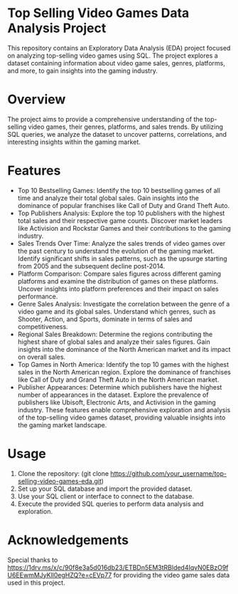 # Top Selling Video Games Data Analysis Project
This repository contains an Exploratory Data Analysis (EDA) project focused on analyzing top-selling video games using SQL. The project explores a dataset containing information about video game sales, genres, platforms, and more, to gain insights into the gaming industry.

# Overview
The project aims to provide a comprehensive understanding of the top-selling video games, their genres, platforms, and sales trends. By utilizing SQL queries, we analyze the dataset to uncover patterns, correlations, and interesting insights within the gaming market.

# Features
- Top 10 Bestselling Games: Identify the top 10 bestselling games of all time and analyze their total global sales. Gain insights into the dominance of popular franchises like Call of Duty and Grand Theft Auto.
- Top Publishers Analysis: Explore the top 10 publishers with the highest total sales and their respective game counts. Discover market leaders like Activision and Rockstar Games and their contributions to the gaming industry.
- Sales Trends Over Time: Analyze the sales trends of video games over the past century to understand the evolution of the gaming market. Identify significant shifts in sales patterns, such as the upsurge starting from 2005 and the subsequent decline post-2014.
- Platform Comparison: Compare sales figures across different gaming platforms and examine the distribution of games on these platforms. Uncover insights into platform preferences and their impact on sales performance.
- Genre Sales Analysis: Investigate the correlation between the genre of a video game and its global sales. Understand which genres, such as Shooter, Action, and Sports, dominate in terms of sales and competitiveness.
- Regional Sales Breakdown: Determine the regions contributing the highest share of global sales and analyze their sales figures. Gain insights into the dominance of the North American market and its impact on overall sales.
- Top Games in North America: Identify the top 10 games with the highest sales in the North American region. Explore the dominance of franchises like Call of Duty and Grand Theft Auto in the North American market.
- Publisher Appearances: Determine which publishers have the highest number of appearances in the dataset. Explore the prevalence of publishers like Ubisoft, Electronic Arts, and Activision in the gaming industry.
These features enable comprehensive exploration and analysis of the top-selling video games dataset, providing valuable insights into the gaming market landscape.

# Usage
1. Clone the repository: (git clone https://github.com/your_username/top-selling-video-games-eda.git)
2. Set up your SQL database and import the provided dataset.
3. Use your SQL client or interface to connect to the database.
4. Execute the provided SQL queries to perform data analysis and exploration.

# Acknowledgements
Special thanks to https://1drv.ms/x/c/90f8e3a5d016db23/ETBDn5EM3tRBlded4IqvN0EBzO9fU6EEwmMJyKll0egHZQ?e=cEVp77 for providing the video game sales data used in this project.
